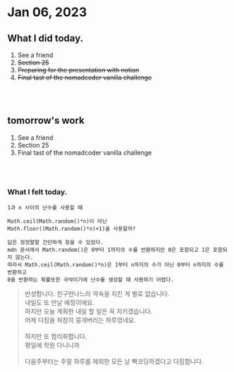 # Jan 06, 2023 

## What I did today.
1. See a friend
2. ~~Section 25~~
3. ~~Preparing for the presentation with notion~~
4. ~~Final tast of the nomadcoder vanilla challenge~~

<br><br>

## tomorrow's work
1. See a friend
2. Section 25
3. Final tast of the nomadcoder vanilla challenge

<br><br>

### What I felt today.
    1과 n 사이의 난수를 사용할 때 

    Math.ceil(Math.random()*n)이 아닌
    Math.floor((Math.random()*n)+1)을 사용할까?
    
    답은 정정말말 간단하게 찾을 수 있었다.
    mdn 문서에서 Math.random()은 0부터 1까지의 수를 반환하지만 0은 포함되고 1은 포함되지 않는다.
    따라서 Math.ceil(Math.random()*n)은 1부터 n까지의 수가 아닌 0부터 n까지의 수를 반환하고 
    0을 반환하는 확률또한 극악이기에 난수를 생성할 때 사용하기 어렵다.

>반성합니다. 친구만나느라 약속을 지킨 게 별로 없습니다.<br>
내일도 또 만날 예정이에요.<br>
하지만 오늘 계획한 내일 할 일은 꼭 지키겠습니다.<br> 
어제 다짐을 처참히 뭉개버리는 하루였네요.<br><br>
하지만 또 합리화합니다.<br>
평일에 학원 다니니까<br><br>
다음주부터는 주말 하루를 제외한 모든 날 빡코딩하겠다고 다짐합니다.<br>

